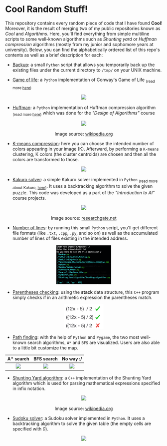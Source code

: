 # Cool Random Stuff!

This repository contains every random piece of code that I have found **Cool**! Moreover, it is the result of merging two of my public repositories known as *Cool* and *Algorithms*. Here, you'll find everything from simple multiline scripts to some well-known algorithms such as *Shunting yard* or *Huffman compression* algorithms (mostly from my junior and sophomore years at university). Below, you can find the alphabetically ordered list of this repo's contents as well as a brief description for each:

* [Backup](/Backup.py): a small `Python` script that allows you temporarily back up the existing files under the current directory to `/tmp/` on your UNIX machine.


* [Game of life](/Game_of_Life/): a `Python` implementation of Conway's Game of Life <sub>(read more [here](!https://en.wikipedia.org/wiki/Conway%27s_Game_of_Life))</sub>

<p align=center>
<img src="./Game_of_Life/Game_of_Life.gif" width=50%>
</p>


* [Huffman](/Huffman/): a `Python` implementation of Huffman compression algorithm <sub>(read more [here](!https://en.wikipedia.org/wiki/Huffman_coding))</sub> which was done for the *"Design of Algorithms"* course

<p align=center>
<img src="https://upload.wikimedia.org/wikipedia/commons/thumb/8/82/Huffman_tree_2.svg/330px-Huffman_tree_2.svg.png" width=50%>
</p>
<p align=center>Image source: <a href=https://en.wikipedia.org/wiki/Huffman_coding>wikipedia.org</a>


* [K-means compression](/K-means_Compression/): here you can choose the intended number of colors appearing in your image (K). Afterward, by performing a `K-means` clustering, K colors (the cluster centroids) are chosen and then all the colors are transformed to those.

<p align=center>
<img src="./K-means_Compression/Examples/Colorful_21.jpg" width=75%>
</p>


* [Kakuro solver](/Kakuro.py): a simple Kakuro solver implemented in `Python` <sub>(read more about Kakuro, [here](!https://en.wikipedia.org/wiki/Kakuro))</sub>. It uses a backtracking algorithm to solve the given puzzle. This code was developed as a part of the *"Introduction to AI"* course projects.

<p align=center>
<img src="https://www.researchgate.net/profile/Wiktor-Daniec/publication/344417396/figure/fig1/AS:941152291266561@1601399600326/Sample-kakuro-problem-of-size-5x5-with-its-unique-solution_W640.jpg" width=50%>
</p>
<p align=center>Image source: <a href=https://www.researchgate.net/publication/344417396_Solving_Kakuro_Problems_using_Recurrent_Relational_Networks>researchgate.net</a>


* [Number of lines](/NumberOfLines.py): by running this small `Python` script, you'll get different file formats (like `.txt`, `.cpp`, `.py`, and so on) as well as the accumulated number of lines of files existing in the intended address.

<p align=center>
<img src="./figures/backup_output_example.png" width=35%>
</p>


* [Parentheses checking](/Parentheses_Checking/): using the **stack** data structure, this `C++` program simply checks if in an arithmetic expression the parentheses match.

<p align=center>
<img src="./Parentheses_Checking/intuitive_example.png" width=25%>
</p>

* [Path finding](/Path_Finding/): with the help of `Python` and `Pygame`, the two most well-known search algorithms, `A*` and `BFS` are visualized. Users are also able to a little bit customize the map.

A* search | BFS search | No way :/
:---:|:---:|:---:
<img src="./Path_Finding/Path_found.gif" width=95%> | <img src="./Path_Finding/BFS_found.gif" width=95%> | <img src="./Path_Finding/Path_not_found.gif">

* [Shunting Yard algorithm](/Shunting_Yard_Algorithm/): a `C++` implementation of the Shunting Yard algorithm which is used for parsing mathematical expressions specified in infix notation.

<p align=center>
<img src="https://upload.wikimedia.org/wikipedia/commons/thumb/2/24/Shunting_yard.svg/1000px-Shunting_yard.svg.png" width=50%>
</p>
<p align=center>Image source: <a href=https://en.wikipedia.org/wiki/Shunting_yard_algorithm>wikipedia.org</a>

* [Sudoku solver](/Sudoku/): a Sudoku solver implemented in `Python`. It uses a backtracking algorithm to solve the given table (the empty cells are specified with *0*).

<p align=center>
<img src="./Sudoku/Sudoku.gif" width=50%>
</p>